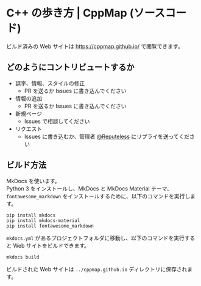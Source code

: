# C++ の歩き方 | CppMap (ソースコード)

ビルド済みの Web サイトは https://cppmap.github.io/ で閲覧できます。

## どのようにコントリビュートするか

- 誤字、情報、スタイルの修正
    - PR を送るか Issues に書き込んでください 
- 情報の追加
    - PR を送るか Issues に書き込んでください 
- 新規ページ
    - Issues で相談してください
- リクエスト
    - Issues に書き込むか、管理者 [@Reputeless](https://twitter.com/Reputeless) にリプライを送ってください

## ビルド方法
MkDocs を使います。  
Python 3 をインストールし、MkDocs と MkDocs Material テーマ、`fontawesome_markdown` をインストールするために、以下のコマンドを実行します。
```
pip install mkdocs
pip install mkdocs-material
pip install fontawesome_markdown
```
`mkdocs.yml` があるプロジェクトフォルダに移動し、以下のコマンドを実行すると Web サイトをビルドできます。
```
mkdocs build
```
ビルドされた Web サイトは `../cppmap.github.io` ディレクトリに保存されます。